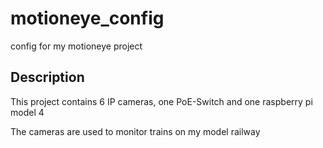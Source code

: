 # motioneye_config

config for my motioneye project

## Description

This project contains 6 IP cameras, one PoE-Switch and one raspberry pi model 4

The cameras are used to monitor trains on my model railway
